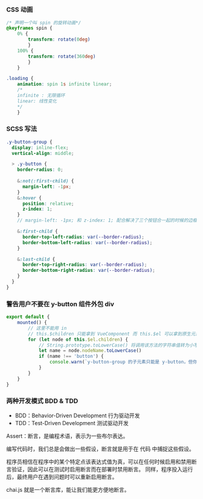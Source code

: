 #

### CSS 动画

```css
/* 声明一个叫 spin 的旋转动画*/
@keyframes spin {
	0% {
		transform: rotate(0deg)
		}
	100% {
		transform: rotate(360deg)
		}
	}

.loading {
	animation: spin 1s infinite linear;
	/*
    infinite : 无限循环
    linear: 线性变化
    */
	}
```

### SCSS 写法

```scss
.y-button-group {
  display: inline-flex;
  vertical-align: middle;

  > .y-button {
    border-radius: 0;
    
    &:not(:first-child) {
      margin-left: -1px;
    }
    &:hover {
      position: relative;
      z-index: 1;
    }
    // margin-left: -1px; 和 z-index: 1; 配合解决了三个按钮合一起的时候的边框问题

    &:first-child {
      border-top-left-radius: var(--border-radius); 
      border-bottom-left-radius: var(--border-radius);
    }

    &:last-child {
      border-top-right-radius: var(--border-radius);
      border-bottom-right-radius: var(--border-radius);
    }
  }
}
```

### 警告用户不要在 y-button 组件外包 div

```javascript
export default {
	mounted() {
		// 这里不能用 in
		// this.$children 只能拿到 VueComponent 而 this.$el 可以拿到原生元素
		for (let node of this.$el.children) {
			// String.prototype.toLowerCase() 将调用该方法的字符串值转为小写形式
			let name = node.nodeName.toLowerCase()
			if (name !== 'button') {
				console.warn(`y-button-group 的子元素只能是 y-button，但你写的是 ${name}`)
			}
		}
	}
}
```

### 两种开发模式 BDD & TDD
+ BDD：Behavior-Driven Development
  行为驱动开发
+ TDD：Test-Driven Development
  测试驱动开发

Assert：断言，是编程术语，表示为一些布尔表达。

编写代码时，我们总是会做出一些假设，断言就是用于在 代码 中捕捉这些假设。

程序员相信在程序中的某个特定点该表达式值为真，可以在任何时候启用和禁用断言验证，因此可以在测试时启用断言而在部署时禁用断言。 同样，程序投入运行后，最终用户在遇到问题时可以重新启用断言。 

chai.js 就是一个断言库，能让我们能更方便地断言。